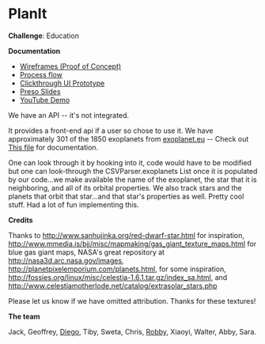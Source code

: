 PlanIt
======
<b>Challenge</b>: Education

<b>Documentation</b>

<ul>
  <li><a href="https://drive.google.com/a/nyu.edu/file/d/0BzC7ykt2a_4SNks4bC1fS0RmSU0/view?usp=sharing">Wireframes (Proof of Concept)</a></li>
  <li><a href="https://docs.google.com/document/d/1NRsV8z4PRxQyj5KXDFJ7u6r6H8IYyU4FPS8bEOQhfeU/edit?usp=sharing_eid">Process flow</a></li>
  <li><a href="http://invis.io/S91NQTD7Z">Clickthrough UI Prototype</a></li>
  <li><a href="https://drive.google.com/file/d/0BzC7ykt2a_4STGdkcDh6RFNYSDg/view?usp=sharing">Preso Slides</a></li>
  <li><a href="https://www.youtube.com/watch?v=1kZKCn-b1EA">YouTube Demo</a></li>
</ul>

We have an API -- it's not integrated.

It provides a front-end api if a user so chose to use it. We have approximately 301 of the 1850 exoplanets from <a href="http://exoplanet.eu/catalog">exoplanet.eu</a> -- Check out <a href="https://github.com/geoffryan/PlanIt/blob/master/Assets/Scripts/CSVParser.cs">This file</a> for documentation.

One can look through it by hooking into it, code would have to be modified but one can look-through the CSVParser.exoplanets List once it is populated by our code...we make available the name of the exoplanet, the star that it is neighboring, and all of its orbital properties. We also track stars and the planets that orbit that star...and that star's properties as well. Pretty cool stuff. Had a lot of fun implementing this. 


<b>Credits</b>

Thanks to http://www.sanhujinka.org/red-dwarf-star.html for inspiration, http://www.mmedia.is/bjj/misc/mapmaking/gas_giant_texture_maps.html for blue gas giant maps,
NASA's great repository at http://nasa3d.arc.nasa.gov/images,
http://planetpixelemporium.com/planets.html, for some inspiration, 
http://fossies.org/linux/misc/celestia-1.6.1.tar.gz/index_sa.html, and
http://www.celestiamotherlode.net/catalog/extrasolar_stars.php

Please let us know if we have omitted attribution. Thanks for these textures!

<b>The team</b>

Jack, Geoffrey, <a href ="http://diegozaks.com">Diego</a>, Tiby, Sweta, Chris, <a href="http://rob.oconnor.ninja">Robby</a>, Xiaoyi, Walter, Abby, Sara.
